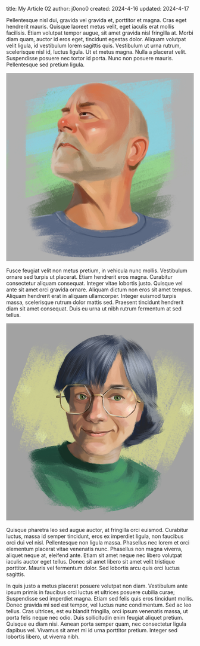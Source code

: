 title:      My Article 02
author:     j0ono0
created:    2024-4-16
updated:   2024-4-17

Pellentesque nisl dui, gravida vel gravida et, porttitor et magna. Cras eget hendrerit mauris. Quisque laoreet metus velit, eget iaculis erat mollis facilisis. Etiam volutpat tempor augue, sit amet gravida nisl fringilla at. Morbi diam quam, auctor id eros eget, tincidunt egestas dolor. Aliquam volutpat velit ligula, id vestibulum lorem sagittis quis. Vestibulum ut urna rutrum, scelerisque nisl id, luctus ligula. Ut et metus magna. Nulla a placerat velit. Suspendisse posuere nec tortor id porta. Nunc non posuere mauris. Pellentesque sed pretium ligula.

![Digital painting by me.](media/article_02/redditgetdrawn_husband-of-nerdstrap.jpg "Digital painting by me.")

Fusce feugiat velit non metus pretium, in vehicula nunc mollis. Vestibulum ornare sed turpis ut placerat. Etiam hendrerit eros magna. Curabitur consectetur aliquam consequat. Integer vitae lobortis justo. Quisque vel ante sit amet orci gravida ornare. Aliquam dictum non eros sit amet tempus. Aliquam hendrerit erat in aliquam ullamcorper. Integer euismod turpis massa, scelerisque rutrum dolor mattis sed. Praesent tincidunt hendrerit diam sit amet consequat. Duis eu urna ut nibh rutrum fermentum at sed tellus.

![Digital painting by me.](media/article_02/redditgetsdrawn_bts-tn.jpg "Digital painting by me.")

Quisque pharetra leo sed augue auctor, at fringilla orci euismod. Curabitur luctus, massa id semper tincidunt, eros ex imperdiet ligula, non faucibus orci dui vel nisl. Pellentesque non ligula massa. Phasellus nec lorem et orci elementum placerat vitae venenatis nunc. Phasellus non magna viverra, aliquet neque at, eleifend ante. Etiam sit amet neque nec libero volutpat iaculis auctor eget tellus. Donec sit amet libero sit amet velit tristique porttitor. Mauris vel fermentum dolor. Sed lobortis arcu quis orci luctus sagittis.

In quis justo a metus placerat posuere volutpat non diam. Vestibulum ante ipsum primis in faucibus orci luctus et ultrices posuere cubilia curae; Suspendisse sed imperdiet magna. Etiam sed felis quis eros tincidunt mollis. Donec gravida mi sed est tempor, vel luctus nunc condimentum. Sed ac leo tellus. Cras ultrices, est eu blandit fringilla, orci ipsum venenatis massa, ut porta felis neque nec odio. Duis sollicitudin enim feugiat aliquet pretium. Quisque eu diam nisi. Aenean porta semper quam, nec consectetur ligula dapibus vel. Vivamus sit amet mi id urna porttitor pretium. Integer sed lobortis libero, ut viverra nibh. 